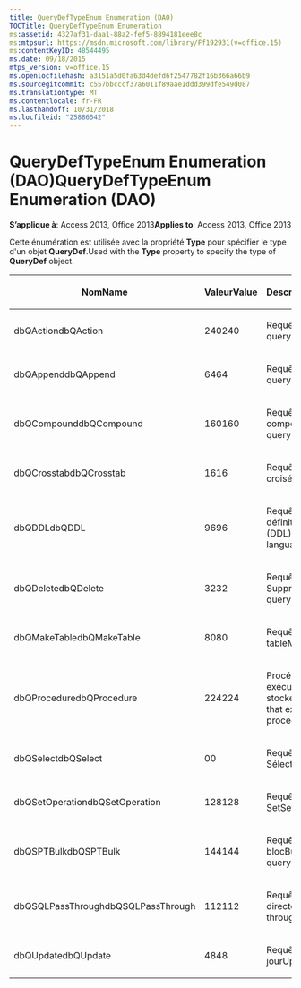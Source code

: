 ```yaml
---
title: QueryDefTypeEnum Enumeration (DAO)
TOCTitle: QueryDefTypeEnum Enumeration
ms:assetid: 4327af31-daa1-88a2-fef5-8894181eee8c
ms:mtpsurl: https://msdn.microsoft.com/library/Ff192931(v=office.15)
ms:contentKeyID: 48544495
ms.date: 09/18/2015
mtps_version: v=office.15
ms.openlocfilehash: a3151a5d0fa63d4defd6f2547782f16b366a66b9
ms.sourcegitcommit: c557bbcccf37a6011f89aae1ddd399dfe549d087
ms.translationtype: MT
ms.contentlocale: fr-FR
ms.lasthandoff: 10/31/2018
ms.locfileid: "25886542"
---
```

# <a name="querydeftypeenum-enumeration-dao"></a><span data-ttu-id="62b8e-102">QueryDefTypeEnum Enumeration (DAO)</span><span class="sxs-lookup"><span data-stu-id="62b8e-102">QueryDefTypeEnum Enumeration (DAO)</span></span>


<span data-ttu-id="62b8e-103">**S’applique à**: Access 2013, Office 2013</span><span class="sxs-lookup"><span data-stu-id="62b8e-103">**Applies to**: Access 2013, Office 2013</span></span>

<span data-ttu-id="62b8e-104">Cette énumération est utilisée avec la propriété **Type** pour spécifier le type d'un objet **QueryDef**.</span><span class="sxs-lookup"><span data-stu-id="62b8e-104">Used with the **Type** property to specify the type of **QueryDef** object.</span></span>

<table>
<colgroup>
<col style="width: 33%" />
<col style="width: 33%" />
<col style="width: 33%" />
</colgroup>
<thead>
<tr class="header">
<th><p><span data-ttu-id="62b8e-105">Nom</span><span class="sxs-lookup"><span data-stu-id="62b8e-105">Name</span></span></p></th>
<th><p><span data-ttu-id="62b8e-106">Valeur</span><span class="sxs-lookup"><span data-stu-id="62b8e-106">Value</span></span></p></th>
<th><p><span data-ttu-id="62b8e-107">Description</span><span class="sxs-lookup"><span data-stu-id="62b8e-107">Description</span></span></p></th>
</tr>
</thead>
<tbody>
<tr class="odd">
<td><p><span data-ttu-id="62b8e-108">dbQAction</span><span class="sxs-lookup"><span data-stu-id="62b8e-108">dbQAction</span></span></p></td>
<td><p><span data-ttu-id="62b8e-109">240</span><span class="sxs-lookup"><span data-stu-id="62b8e-109">240</span></span></p></td>
<td><p><span data-ttu-id="62b8e-110">Requête Action</span><span class="sxs-lookup"><span data-stu-id="62b8e-110">Action query</span></span></p></td>
</tr>
<tr class="even">
<td><p><span data-ttu-id="62b8e-111">dbQAppend</span><span class="sxs-lookup"><span data-stu-id="62b8e-111">dbQAppend</span></span></p></td>
<td><p><span data-ttu-id="62b8e-112">64</span><span class="sxs-lookup"><span data-stu-id="62b8e-112">64</span></span></p></td>
<td><p><span data-ttu-id="62b8e-113">Requête Ajout</span><span class="sxs-lookup"><span data-stu-id="62b8e-113">Append query</span></span></p></td>
</tr>
<tr class="odd">
<td><p><span data-ttu-id="62b8e-114">dbQCompound</span><span class="sxs-lookup"><span data-stu-id="62b8e-114">dbQCompound</span></span></p></td>
<td><p><span data-ttu-id="62b8e-115">160</span><span class="sxs-lookup"><span data-stu-id="62b8e-115">160</span></span></p></td>
<td><p><span data-ttu-id="62b8e-116">Requête composée</span><span class="sxs-lookup"><span data-stu-id="62b8e-116">Compound query</span></span></p></td>
</tr>
<tr class="even">
<td><p><span data-ttu-id="62b8e-117">dbQCrosstab</span><span class="sxs-lookup"><span data-stu-id="62b8e-117">dbQCrosstab</span></span></p></td>
<td><p><span data-ttu-id="62b8e-118">16</span><span class="sxs-lookup"><span data-stu-id="62b8e-118">16</span></span></p></td>
<td><p><span data-ttu-id="62b8e-119">Requête analyse croisée</span><span class="sxs-lookup"><span data-stu-id="62b8e-119">Crosstab query</span></span></p></td>
</tr>
<tr class="odd">
<td><p><span data-ttu-id="62b8e-120">dbQDDL</span><span class="sxs-lookup"><span data-stu-id="62b8e-120">dbQDDL</span></span></p></td>
<td><p><span data-ttu-id="62b8e-121">96</span><span class="sxs-lookup"><span data-stu-id="62b8e-121">96</span></span></p></td>
<td><p><span data-ttu-id="62b8e-122">Requête de langage de définition de données (DDL)</span><span class="sxs-lookup"><span data-stu-id="62b8e-122">Data-definition language (DDL) query</span></span></p></td>
</tr>
<tr class="even">
<td><p><span data-ttu-id="62b8e-123">dbQDelete</span><span class="sxs-lookup"><span data-stu-id="62b8e-123">dbQDelete</span></span></p></td>
<td><p><span data-ttu-id="62b8e-124">32</span><span class="sxs-lookup"><span data-stu-id="62b8e-124">32</span></span></p></td>
<td><p><span data-ttu-id="62b8e-125">Requête Suppression</span><span class="sxs-lookup"><span data-stu-id="62b8e-125">Delete query</span></span></p></td>
</tr>
<tr class="odd">
<td><p><span data-ttu-id="62b8e-126">dbQMakeTable</span><span class="sxs-lookup"><span data-stu-id="62b8e-126">dbQMakeTable</span></span></p></td>
<td><p><span data-ttu-id="62b8e-127">80</span><span class="sxs-lookup"><span data-stu-id="62b8e-127">80</span></span></p></td>
<td><p><span data-ttu-id="62b8e-128">Requête Création de table</span><span class="sxs-lookup"><span data-stu-id="62b8e-128">Make-table query</span></span></p></td>
</tr>
<tr class="even">
<td><p><span data-ttu-id="62b8e-129">dbQProcedure</span><span class="sxs-lookup"><span data-stu-id="62b8e-129">dbQProcedure</span></span></p></td>
<td><p><span data-ttu-id="62b8e-130">224</span><span class="sxs-lookup"><span data-stu-id="62b8e-130">224</span></span></p></td>
<td><p><span data-ttu-id="62b8e-131">Procédure SQL qui exécute une procédure stockée</span><span class="sxs-lookup"><span data-stu-id="62b8e-131">SQL procedure that executes a stored procedure</span></span></p></td>
</tr>
<tr class="odd">
<td><p><span data-ttu-id="62b8e-132">dbQSelect</span><span class="sxs-lookup"><span data-stu-id="62b8e-132">dbQSelect</span></span></p></td>
<td><p><span data-ttu-id="62b8e-133">0</span><span class="sxs-lookup"><span data-stu-id="62b8e-133">0</span></span></p></td>
<td><p><span data-ttu-id="62b8e-134">Requête Sélection</span><span class="sxs-lookup"><span data-stu-id="62b8e-134">Select query</span></span></p></td>
</tr>
<tr class="even">
<td><p><span data-ttu-id="62b8e-135">dbQSetOperation</span><span class="sxs-lookup"><span data-stu-id="62b8e-135">dbQSetOperation</span></span></p></td>
<td><p><span data-ttu-id="62b8e-136">128</span><span class="sxs-lookup"><span data-stu-id="62b8e-136">128</span></span></p></td>
<td><p><span data-ttu-id="62b8e-137">Requête d'opération Set</span><span class="sxs-lookup"><span data-stu-id="62b8e-137">Set operation query</span></span></p></td>
</tr>
<tr class="odd">
<td><p><span data-ttu-id="62b8e-138">dbQSPTBulk</span><span class="sxs-lookup"><span data-stu-id="62b8e-138">dbQSPTBulk</span></span></p></td>
<td><p><span data-ttu-id="62b8e-139">144</span><span class="sxs-lookup"><span data-stu-id="62b8e-139">144</span></span></p></td>
<td><p><span data-ttu-id="62b8e-140">Requête d'opération en bloc</span><span class="sxs-lookup"><span data-stu-id="62b8e-140">Bulk operation query</span></span></p></td>
</tr>
<tr class="even">
<td><p><span data-ttu-id="62b8e-141">dbQSQLPassThrough</span><span class="sxs-lookup"><span data-stu-id="62b8e-141">dbQSQLPassThrough</span></span></p></td>
<td><p><span data-ttu-id="62b8e-142">112</span><span class="sxs-lookup"><span data-stu-id="62b8e-142">112</span></span></p></td>
<td><p><span data-ttu-id="62b8e-143">Requête SQL directe</span><span class="sxs-lookup"><span data-stu-id="62b8e-143">SQL pass-through query</span></span></p></td>
</tr>
<tr class="odd">
<td><p><span data-ttu-id="62b8e-144">dbQUpdate</span><span class="sxs-lookup"><span data-stu-id="62b8e-144">dbQUpdate</span></span></p></td>
<td><p><span data-ttu-id="62b8e-145">48</span><span class="sxs-lookup"><span data-stu-id="62b8e-145">48</span></span></p></td>
<td><p><span data-ttu-id="62b8e-146">Requête Mise à jour</span><span class="sxs-lookup"><span data-stu-id="62b8e-146">Update query</span></span></p></td>
</tr>
</tbody>
</table>

